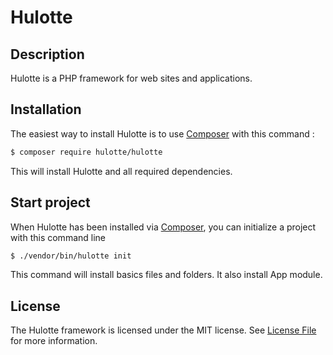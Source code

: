 # Hulotte

## Description
Hulotte is a PHP framework for web sites and applications.

## Installation
The easiest way to install Hulotte is to use [Composer](https://getcomposer.org/) with this command :

```bash
$ composer require hulotte/hulotte
```

This will install Hulotte and all required dependencies.

## Start project
When Hulotte has been installed via [Composer](https://getcomposer.org/), you can initialize a project with this command line

```bash
$ ./vendor/bin/hulotte init
```

This command will install basics files and folders. It also install App module.

## License
The Hulotte framework is licensed under the MIT license. See [License File](LICENSE) for more information.